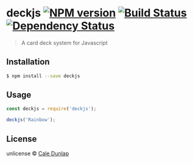 # deckjs [![NPM version][npm-image]][npm-url] [![Build Status][travis-image]][travis-url] [![Dependency Status][daviddm-image]][daviddm-url]
> A card deck system for Javascript

## Installation

```sh
$ npm install --save deckjs
```

## Usage

```js
const deckjs = require('deckjs');

deckjs('Rainbow');
```
## License

unlicense © [Cale Dunlap](caledunlap.com)


[npm-image]: https://badge.fury.io/js/deckjs.svg
[npm-url]: https://npmjs.org/package/deckjs
[travis-image]: https://travis-ci.org/cdunlap/deckjs.svg?branch=master
[travis-url]: https://travis-ci.org/cdunlap/deckjs
[daviddm-image]: https://david-dm.org/cdunlap/deckjs.svg?theme=shields.io
[daviddm-url]: https://david-dm.org/cdunlap/deckjs
